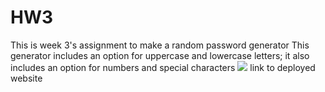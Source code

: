 # HW3
This is week 3's assignment to make a random password generator
This generator includes an option for uppercase and lowercase letters; it also includes an option for numbers and special characters
<img src="/Assets/javascript-password-gen-new.png">
link to deployed website 
